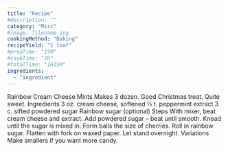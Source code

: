 ```yaml
---
title: "Recipe"
#description: ""
category: "Misc"
#image: filename.jpg
cookingMethod: "Baking"
recipeYield: "1 loaf"
#prepTime: "15M"
#cookTime: "1H"
#totalTime: "1H15M"
ingredients:
  - "ingredient"
---
```


Rainbow Cream Cheese Mints
Makes 3 dozen. Good Christmas treat. Quite sweet.
Ingredients
3 oz. cream cheese, softened
½ t. peppermint extract
3 c. sifted powdered sugar
Rainbow sugar (optional)
Steps
With mixer, beat cream cheese and extract. Add powdered sugar – beat until smooth.
Knead until the sugar is mixed in.
Form balls the size of cherries. Roll in rainbow sugar.
Flatten with fork on waxed paper. Let stand overnight.
Variations
Make smallers if you want more candy.
